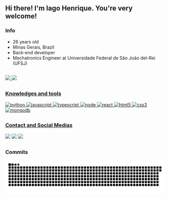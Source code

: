 ## Hi there! I'm Iago Henrique. You're very welcome!
### Info
* 26 years old
* Minas Gerais, Brazil
* Back-end developer
* Mechatronics Engineer at Universidade Federal de São João del-Rei (UFSJ)

##
<div>
  <a href="https://github.com/iagohtavares">
  <img height="150em" src="https://github-readme-stats.vercel.app/api?username=Iagohtavares&show_icons=true&theme=github_dark&include_all_commits=true&count_private=true"/>
  <img height="150em" src="https://github-readme-stats.vercel.app/api/top-langs/?username=Iagohtavares&layout=compact&langs_count=7&theme=github_dark "/>
</div>

## 
### Knowledges and tools
<img alt="python" src="https://img.shields.io/badge/Python-3776AB?style=for-the-badge&logo=python&logoColor=white" target="_blank">
<img alt="javascript" src="https://img.shields.io/badge/JavaScript-F7DF1E?style=for-the-badge&logo=javascript&logoColor=black" target="_blank">
<img alt="typescript" src="https://img.shields.io/badge/TypeScript-007ACC?style=for-the-badge&logo=typescript&logoColor=white" target="_blank">
<img alt="node" src="https://img.shields.io/badge/Node.js-43853D?style=for-the-badge&logo=node.js&logoColor=white" target="_blank">
<img alt="react" src="https://img.shields.io/badge/React-20232A?style=for-the-badge&logo=react&logoColor=61DAFB" target="_blank">
<img alt="html5" src="https://img.shields.io/badge/HTML5-E34F26?style=for-the-badge&logo=html5&logoColor=white" target="_blank">
<img alt="css3" src="https://img.shields.io/badge/CSS3-1572B6?style=for-the-badge&logo=css3&logoColor=white" target="_blank">
<img alt="mongodb" src="https://img.shields.io/badge/MongoDB-4EA94B?style=for-the-badge&logo=mongodb&logoColor=white" target="_blank">


##
### Contact and Social Medias
<div> 
  <a href = "mailto:iagohtavares@gmail.com"><img src="https://img.shields.io/badge/-Gmail-%23333?style=for-the-badge&logo=gmail&logoColor=white" target="_blank"></a>
  <a href="https://www.linkedin.com/in/iago-henrique-05b204116/" target="_blank"><img src="https://img.shields.io/badge/-LinkedIn-%230077B5?style=for-the-badge&logo=linkedin&logoColor=white" target="_blank"></a> 
  <a href="https://instagram.com/iago_htavares" target="_blank"><img src="https://img.shields.io/badge/-Instagram-%23E4405F?style=for-the-badge&logo=instagram&logoColor=white" target="_blank"></a>
</div>

##
### Commits
  
<div>
  
  ![Snake animation](https://github.com/Iagohtavares/Iagohtavares/blob/output/github-contribution-grid-snake.svg)
  
<div>
